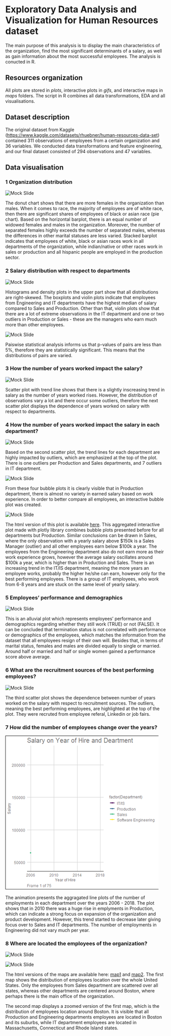 # Exploratory Data Analysis and Visualization for Human Resources dataset

The main purpose of this analysis is to display the main characteristics of the organization, find the most significant determinants of a salary, as well as gain information about the most successful employees. The analysis is conucted in R.

## Resources organization

All plots are stored in *plots*, interactive plots in *gifs*, and interactive maps in *maps* folders. The script in R combines all data transformations, EDA and all visualisations.

## Dataset description

The original dataset from Kaggle (https://www.kaggle.com/datasets/rhuebner/human-resources-data-set) contained 311 observations of employees from a certain organization and 36 variables. We conducted data transformations and feature engineering, and our final dataset consisted of 294 observations and 47 variables.

## Data visualisation

### 1 Organization distribution

![Mock Slide](https://github.com/karolinaszczesna/hr-data-visualisation/blob/d6dc1f836392f66efe106892c3031747c1070434/plots/s2.png)

The donut chart shows that there are more females in the organization than males. When it comes to race, the majority of employees are of white race, then there are significant shares of employees of black or asian race (pie chart). Based on the horizontal barplot, there is an equal number of widowed females and males in the organization. Moreover, the number of separated females highly exceeds the number of separated males, whereas the differences in other marital statuses are less varied. Stacked barplot indicates that employees of white, black or asian races work in all departments of the organization, while indian/native or other races work in sales or production and all hispanic people are employed in the production sector. 

### 2 Salary distribution with respect to departments

![Mock Slide](https://github.com/karolinaszczesna/hr-data-visualisation/blob/d6dc1f836392f66efe106892c3031747c1070434/plots/s3.png)

Histograms and density plots in the upper part show that all distributions are right-skewed. The boxplots and violin plots indicate that employees from Engineering and IT departments have the highest median of salary compared to Sales and Production. Other than that, violin plots show that there are a lot of extreme observations in the IT department and one or two outliers in Production or Sales - these are the managers who earn much more than other employees.

![Mock Slide](https://github.com/karolinaszczesna/hr-data-visualisation/blob/55c5d3b70a2f3745a13043e93b6e3fcd218fc6cb/plots/s10.png)

Paiswise statistical analysis informs us that p-values of pairs are less than 5%, therefore they are statistically significant. This means that the distributions of pairs are varied.

### 3 How the number of years worked impact the salary?

![Mock Slide](https://github.com/karolinaszczesna/hr-data-visualisation/blob/55c5d3b70a2f3745a13043e93b6e3fcd218fc6cb/plots/s7.png)

Scatter plot with trend line shows that there is a slightly inscreasing trend in salary as the number of years worked rises. However, the distribution of observations vary a lot and there occur some outliers, therefore the next scatter plot displays the dependence of years worked on salary with respect to departments.

### 4 How the number of years worked impact the salary in each department?

![Mock Slide](https://github.com/karolinaszczesna/hr-data-visualisation/blob/55c5d3b70a2f3745a13043e93b6e3fcd218fc6cb/plots/s8.png)

Based on the second scatter plot, the trend lines for each department are highly impacted by outliers, which are emphasized at the top of the plot. There is one outliers per Production and Sales departments, and 7 outliers in IT department. 

![Mock Slide](https://github.com/karolinaszczesna/hr-data-visualisation/blob/55c5d3b70a2f3745a13043e93b6e3fcd218fc6cb/plots/s4.png)

From these four bubble plots it is clearly visible that in Production department, there is almost no variety in earned salary based on work experience. In order to better compare all employees, an interactive bubble plot was created.

![Mock Slide](https://github.com/karolinaszczesna/data-visualisation/blob/4a4cd3803734b07a451eb32a58166e8e22b255d4/gifs/S5.gif)

The html version of this plot is available [here](https://drive.google.com/file/d/1K0MRoyAz230QqygAWnXS6z7GeRkATTiy/view?usp=sharing). This aggregated interactive plot made with plotly library combines bubble plots presented before for all departments but Production. Similar conclusions can be drawn in Sales, where the only observation with a yearly salary above $150k is a Sales Manager (outlier) and all other employees earn below $100k a year. The employees from the Engineering department also do not earn more as their work experience grows, however the average salary oscillates around $100k a year, which is higher than in Production and Sales. There is an increasing trend in the IT/IS department, meaning the more years an employee works, probably the higher he/she can earn, however only for the best performing employees. There is a group of IT employees, who work from 6-8 years and are stuck on the same level of yearly salary.

### 5 Employees’ performance and demographics 

![Mock Slide](https://github.com/karolinaszczesna/hr-data-visualisation/blob/55c5d3b70a2f3745a13043e93b6e3fcd218fc6cb/plots/s6.png)

This is an alluvial plot which represents employees’ performance and demographics regarding whether they still work (TRUE) or not (FALSE). It can be concluded that termination status is not correlated with performance or demographics of the employees, which matches the information from the dataset that all employees resign of their own will. Besides that, in terms of marital status, females and males are divided equally to single or married. Around half or married and half or single women gained a performance score above average. 

### 6 What are the recruitment sources of the best performing employees?

![Mock Slide](https://github.com/karolinaszczesna/hr-data-visualisation/blob/55c5d3b70a2f3745a13043e93b6e3fcd218fc6cb/plots/s9.png)

The third scatter plot shows the dependence between number of years worked on the salary with respect to recruitment sources. The outliers, meaning the best performing employees, are highlighted at the top of the plot. They were recruted from employee referal, Linkedin or job fairs.

### 7 How did the number of employees change over the years?

![Mock Slide](https://github.com/karolinaszczesna/data-visualisation/blob/2177a742f15b524b6ec6856b39d7320b5e755d22/gifs/gganim_yearOfHire.gif)

The animation presents the aggragated line plots of the number of employments in each department over the years 2006 - 2018. The plot shows that in 2010 there was a huge rise in emplyments in Production, which can indicate a strong focus on expansion of the organization and product development. However, this trend started to decrease later giving focus over to Sales and IT departments. The number of employments in Engineering did not vary much per year.

### 8 Where are located the employees of the organization?

![Mock Slide](https://github.com/karolinaszczesna/data-visualisation/blob/0ef4b4444abb2a73947c7d0548f61276851f241b/maps/map1.gif)

![Mock Slide](https://github.com/karolinaszczesna/data-visualisation/blob/0ef4b4444abb2a73947c7d0548f61276851f241b/maps/map2.gif)

The html versions of the maps are available here: [map1](https://drive.google.com/file/d/10mpIcW6tOYHRnq4o9kuOqGhGQMxlH5xt/view?usp=share_link) and [map2](https://drive.google.com/file/d/1znMUXbNFL1OZCx95ZNdi42MDPbC7HtxU/view?usp=sharing). The first map shows the distribution of employees location over the whole United States. Only the employees from Sales department are scattered over all states, whereas other departments are centered around Boston, where perhaps there is the main office of the organization.

The second map displays a zoomed version of the first map, which is the distribution of employees location around Boston. It is visible that all Production and Engineering departments employees are located in Boston and its suburbs, while IT department employees are located in Massachusetts, Connecticut and Rhode Island states.
